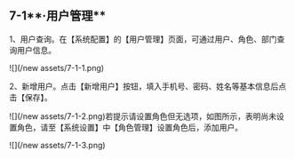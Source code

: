 ## 7-1**·用户管理**

1、用户查询。在【系统配置】的【用户管理】页面，可通过用户、角色、部门查询用户信息。

![](/new assets/7-1-1.png)

2、新增用户。点击【新增用户】按钮，填入手机号、密码、姓名等基本信息后点击【保存】。

![](/new assets/7-1-2.png)若提示请设置角色但无选项，如图所示，表明尚未设置角色，请至【系统设置】中【角色管理】设置角色后，添加用户。

![](/new assets/7-1-3.png)

